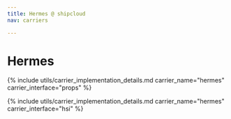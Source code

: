 ```yaml
---
title: Hermes @ shipcloud
nav: carriers

---
```


# Hermes

{% include utils/carrier_implementation_details.md carrier_name="hermes" carrier_interface="props" %}

{% include utils/carrier_implementation_details.md carrier_name="hermes" carrier_interface="hsi" %}

<!-- {{ site.data.carriers.hermes.interfaces.hsi }} -->
